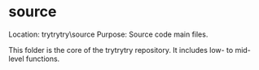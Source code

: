 # source

Location: trytrytry\source
Purpose: Source code main files.

This folder is the core of the trytrytry repository. It includes
low- to mid-level functions.
